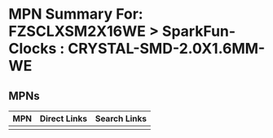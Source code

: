 



# MPN Summary For: FZSCLXSM2X16WE > SparkFun-Clocks : CRYSTAL-SMD-2.0X1.6MM-WE

## MPNs
  

|MPN|Direct Links|Search Links|
| :--- | :--- | :--- |
||||
